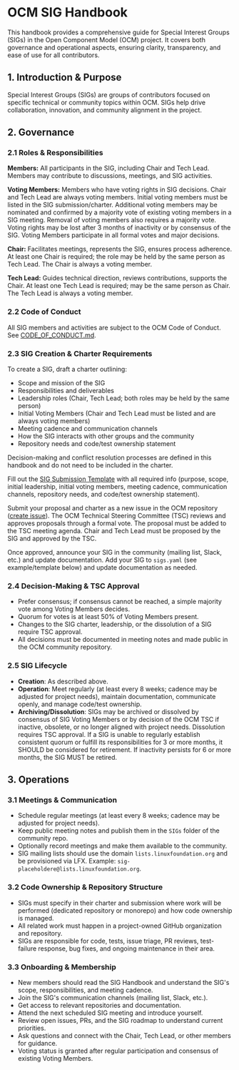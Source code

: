 # OCM SIG Handbook

This handbook provides a comprehensive guide for Special Interest Groups (SIGs) in the Open Component Model (OCM) project. It covers both governance and operational aspects, ensuring clarity, transparency, and ease of use for all contributors.

## 1. Introduction & Purpose

Special Interest Groups (SIGs) are groups of contributors focused on specific technical or community topics within OCM. SIGs help drive collaboration, innovation, and community alignment in the project.

## 2. Governance

### 2.1 Roles & Responsibilities

**Members:** All participants in the SIG, including Chair and Tech Lead. Members may contribute to discussions, meetings, and SIG activities.

**Voting Members:** Members who have voting rights in SIG decisions. Chair and Tech Lead are always voting members. Initial voting members must be listed in the SIG submission/charter. Additional voting members may be nominated and confirmed by a majority vote of existing voting members in a SIG meeting. Removal of voting members also requires a majority vote. Voting rights may be lost after 3 months of inactivity or by consensus of the SIG. Voting Members participate in all formal votes and major decisions.

**Chair:** Facilitates meetings, represents the SIG, ensures process adherence. At least one Chair is required; the role may be held by the same person as Tech Lead. The Chair is always a voting member.

**Tech Lead:** Guides technical direction, reviews contributions, supports the Chair. At least one Tech Lead is required; may be the same person as Chair. The Tech Lead is always a voting member.

### 2.2 Code of Conduct

All SIG members and activities are subject to the OCM Code of Conduct. See [CODE_OF_CONDUCT.md](../../CODE_OF_CONDUCT.md).

### 2.3 SIG Creation & Charter Requirements

To create a SIG, draft a charter outlining:

- Scope and mission of the SIG
- Responsibilities and deliverables
- Leadership roles (Chair, Tech Lead; both roles may be held by the same person)
- Initial Voting Members (Chair and Tech Lead must be listed and are always voting members)
- Meeting cadence and communication channels
- How the SIG interacts with other groups and the community
- Repository needs and code/test ownership statement

Decision-making and conflict resolution processes are defined in this handbook and do not need to be included in the charter.

Fill out the [SIG Submission Template](./SIG-Submission-Template.md) with all required info (purpose, scope, initial leadership, initial voting members, meeting cadence, communication channels, repository needs, and code/test ownership statement).

Submit your proposal and charter as a new issue in the OCM repository ([create issue](https://github.com/open-component-model/open-component-model/issues)). The OCM Technical Steering Committee (TSC) reviews and approves proposals through a formal vote. The proposal must be added to the TSC meeting agenda. Chair and Tech Lead must be proposed by the SIG and approved by the TSC.

Once approved, announce your SIG in the community (mailing list, Slack, etc.) and update documentation. Add your SIG to `sigs.yaml` (see example/template below) and update documentation as needed.

### 2.4 Decision-Making & TSC Approval

- Prefer consensus; if consensus cannot be reached, a simple majority vote among Voting Members decides.
- Quorum for votes is at least 50% of Voting Members present.
- Changes to the SIG charter, leadership, or the dissolution of a SIG require TSC approval.
- All decisions must be documented in meeting notes and made public in the OCM community repository.

### 2.5 SIG Lifecycle

- **Creation**: As described above.
- **Operation**: Meet regularly (at least every 8 weeks; cadence may be adjusted for project needs), maintain documentation, communicate openly, and manage code/test ownership.
- **Archiving/Dissolution**: SIGs may be archived or dissolved by consensus of SIG Voting Members or by decision of the OCM TSC if inactive, obsolete, or no longer aligned with project needs. Dissolution requires TSC approval. If a SIG is unable to regularly establish consistent quorum or fulfill its responsibilities for 3 or more months, it SHOULD be considered for retirement. If inactivity persists for 6 or more months, the SIG MUST be retired.

## 3. Operations

### 3.1 Meetings & Communication

- Schedule regular meetings (at least every 8 weeks; cadence may be adjusted for project needs).
- Keep public meeting notes and publish them in the `SIGs` folder of the community repo.
- Optionally record meetings and make them available to the community.
- SIG mailing lists should use the domain `lists.linuxfoundation.org` and be provisioned via LFX. Example: `sig-placeholdere@lists.linuxfoundation.org`.

### 3.2 Code Ownership & Repository Structure

- SIGs must specify in their charter and submission where work will be performed (dedicated repository or monorepo) and how code ownership is managed.
- All related work must happen in a project-owned GitHub organization and repository.
- SIGs are responsible for code, tests, issue triage, PR reviews, test-failure response, bug fixes, and ongoing maintenance in their area.

### 3.3 Onboarding & Membership

- New members should read the SIG Handbook and understand the SIG's scope, responsibilities, and meeting cadence.
- Join the SIG's communication channels (mailing list, Slack, etc.).
- Get access to relevant repositories and documentation.
- Attend the next scheduled SIG meeting and introduce yourself.
- Review open issues, PRs, and the SIG roadmap to understand current priorities.
- Ask questions and connect with the Chair, Tech Lead, or other members for guidance.
- Voting status is granted after regular participation and consensus of existing Voting Members.
